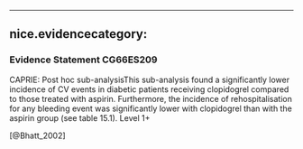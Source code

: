 
---
nice.evidencecategory: 
---

### Evidence Statement CG66ES209
CAPRIE: Post hoc sub-analysisThis sub-analysis found a significantly lower incidence of CV events in diabetic patients receiving clopidogrel compared to those treated with aspirin. Furthermore, the incidence of rehospitalisation for any bleeding event was significantly lower with clopidogrel than with the aspirin group (see table 15.1). Level 1+

[@Bhatt_2002]


